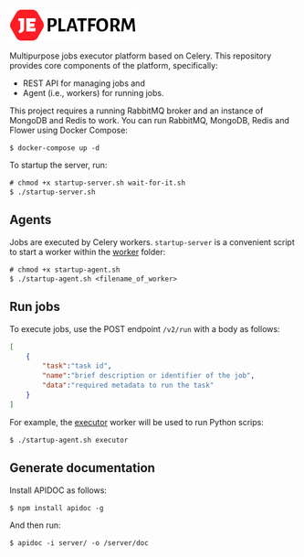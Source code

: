 ![JE platform logo](/assets/logo.png)

Multipurpose jobs executor platform based on Celery. 
This repository provides core components of the platform, specifically:

* REST API for managing jobs and
* Agent (i.e., workers) for running jobs.

This project requires a running RabbitMQ broker and an instance of MongoDB and Redis to work. 
You can run RabbitMQ, MongoDB, Redis and Flower using Docker Compose:

```console
$ docker-compose up -d
``` 

To startup the server, run:

```console
# chmod +x startup-server.sh wait-for-it.sh
$ ./startup-server.sh
```

## Agents

Jobs are executed by Celery workers. `startup-server` is a convenient script to start a worker within the [worker](worker) folder: 

```console
# chmod +x startup-agent.sh
$ ./startup-agent.sh <filename_of_worker>
```

## Run jobs

To execute jobs, use the POST endpoint `/v2/run` with a body as follows:

```json
[
    {
        "task":"task id",
        "name":"brief description or identifier of the job",
        "data":"required metadata to run the task"
    }
]
```

For example, the [executor](worker/executor.py) worker will be used to run Python scrips:

```console
$ ./startup-agent.sh executor
```

## Generate documentation

Install APIDOC as follows:

```console
$ npm install apidoc -g
```

And then run:

```console
$ apidoc -i server/ -o /server/doc
```
